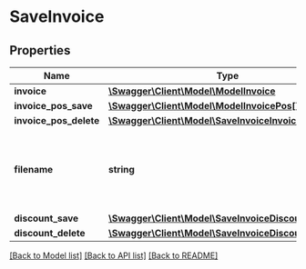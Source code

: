 # SaveInvoice

## Properties
Name | Type | Description | Notes
------------ | ------------- | ------------- | -------------
**invoice** | [**\Swagger\Client\Model\ModelInvoice**](ModelInvoice.md) |  | 
**invoice_pos_save** | [**\Swagger\Client\Model\ModelInvoicePos[]**](ModelInvoicePos.md) |  | [optional] 
**invoice_pos_delete** | [**\Swagger\Client\Model\SaveInvoiceInvoicePosDelete**](SaveInvoiceInvoicePosDelete.md) |  | [optional] 
**filename** | **string** | Filename of a previously upload file which should be attached. | [optional] 
**discount_save** | [**\Swagger\Client\Model\SaveInvoiceDiscountSave[]**](SaveInvoiceDiscountSave.md) |  | [optional] 
**discount_delete** | [**\Swagger\Client\Model\SaveInvoiceDiscountDelete**](SaveInvoiceDiscountDelete.md) |  | [optional] 

[[Back to Model list]](../../README.md#documentation-for-models) [[Back to API list]](../../README.md#documentation-for-api-endpoints) [[Back to README]](../../README.md)

